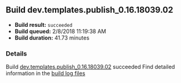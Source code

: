 ## Build dev.templates.publish_0.16.18039.02
- **Build result:** `succeeded`
- **Build queued:** 2/8/2018 11:19:38 AM
- **Build duration:** 41.73 minutes
### Details
Build [dev.templates.publish_0.16.18039.02](https://winappstudio.visualstudio.com/web/build.aspx?pcguid=a4ef43be-68ce-4195-a619-079b4d9834c2&builduri=vstfs%3a%2f%2f%2fBuild%2fBuild%2f24915) succeeded
Find detailed information in the [build log files](https://uwpctdiags.blob.core.windows.net/buildlogs/dev.templates.publish_0.16.18039.02_logs.zip)
